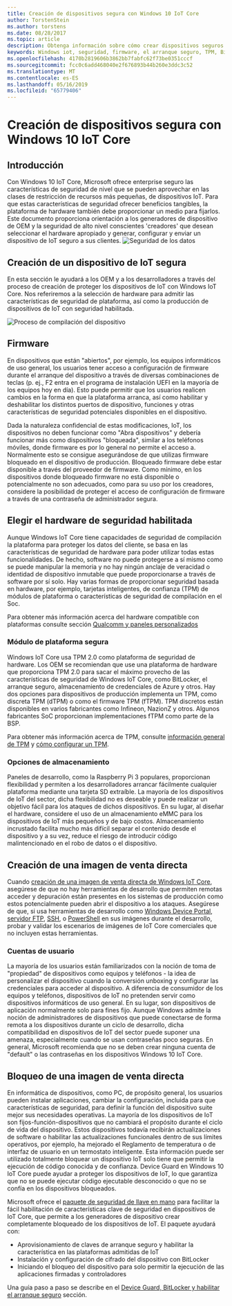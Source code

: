```yaml
---
title: Creación de dispositivos segura con Windows 10 IoT Core
author: TorstenStein
ms.author: torstens
ms.date: 08/28/2017
ms.topic: article
description: Obtenga información sobre cómo crear dispositivos seguros al habilitar el arranque seguro, la implementación de TPM y mucho más.
keywords: Windows iot, seguridad, firmware, el arranque seguro, TPM, Bitlocker, cifrado
ms.openlocfilehash: 4170b2819606b3862bb7fabfc62f73be0351cccf
ms.sourcegitcommit: fcc0c6add468040e2f676893b44b260e3ddc3c52
ms.translationtype: MT
ms.contentlocale: es-ES
ms.lasthandoff: 05/16/2019
ms.locfileid: "65779406"
---
```

# <a name="building-secure-devices-with-windows-10-iot-core"></a>Creación de dispositivos segura con Windows 10 IoT Core

## <a name="introduction"></a>Introducción  

Con Windows 10 IoT Core, Microsoft ofrece enterprise seguro las características de seguridad de nivel que se pueden aprovechar en las clases de restricción de recursos más pequeñas, de dispositivos IoT. Para que estas características de seguridad ofrecer beneficios tangibles, la plataforma de hardware también debe proporcionar un medio para fijarlos. Este documento proporciona orientación a los generadores de dispositivo de OEM y la seguridad de alto nivel conscientes 'creadores' que desean seleccionar el hardware apropiado y generar, configurar y enviar un dispositivo de IoT seguro a sus clientes.
![Seguridad de los datos](../media/SecurityFlowAndCertificates/DataRestExecutionMotion.png)

## <a name="building-a-secure-iot-devices"></a>Creación de un dispositivo de IoT segura  
En esta sección le ayudará a los OEM y a los desarrolladores a través del proceso de creación de proteger los dispositivos de IoT con Windows IoT Core. Nos referiremos a la selección de hardware para admitir las características de seguridad de plataforma, así como la producción de dispositivos de IoT con seguridad habilitada.

![Proceso de compilación del dispositivo](../media/SecurityFlowAndCertificates/DeviceBuildProcess.png)

## <a name="firmware"></a>Firmware  
En dispositivos que están "abiertos", por ejemplo, los equipos informáticos de uso general, los usuarios tener acceso a configuración de firmware durante el arranque del dispositivo a través de diversas combinaciones de teclas (p. ej., F2 entra en el programa de instalación UEFI en la mayoría de los equipos hoy en día). Esto puede permitir que los usuarios realicen cambios en la forma en que la plataforma arranca, así como habilitar y deshabilitar los distintos puertos de dispositivo, funciones y otras características de seguridad potenciales disponibles en el dispositivo.  

Dada la naturaleza confidencial de estas modificaciones, IoT, los dispositivos no deben funcionar como "Abra dispositivos" y debería funcionar más como dispositivos "bloqueada", similar a los teléfonos móviles, donde firmware es por lo general no permite el acceso a.  Normalmente esto se consigue asegurándose de que utilizas firmware bloqueado en el dispositivo de producción. Bloqueado firmware debe estar disponible a través del proveedor de firmware.  Como mínimo, en los dispositivos donde bloqueado firmware no está disponible o potencialmente no son adecuados, como para su uso por los creadores, considere la posibilidad de proteger el acceso de configuración de firmware a través de una contraseña de administrador segura.

## <a name="choosing-security-enabled-hardware"></a>Elegir el hardware de seguridad habilitada
Aunque Windows IoT Core tiene capacidades de seguridad de compilación la plataforma para proteger los datos del cliente, se basa en las características de seguridad de hardware para poder utilizar todas estas funcionalidades. De hecho, software no puede protegerse a sí mismo como se puede manipular la memoria y no hay ningún anclaje de veracidad o identidad de dispositivo inmutable que puede proporcionarse a través de software por sí solo. Hay varias formas de proporcionar seguridad basada en hardware, por ejemplo, tarjetas inteligentes, de confianza (TPM) de módulos de plataforma o características de seguridad de compilación en el Soc. 

Para obtener más información acerca del hardware compatible con plataformas consulte sección [Qualcomm y paneles personalizados](https://docs.microsoft.com/en-us/windows/iot-core/learn-about-hardware/socsandcustomboards) 

### <a name="trusted-platform-module"></a>Módulo de plataforma segura
Windows IoT Core usa TPM 2.0 como plataforma de seguridad de hardware. Los OEM se recomiendan que use una plataforma de hardware que proporciona TPM 2.0 para sacar el máximo provecho de las características de seguridad de Windows IoT Core, como BitLocker, el arranque seguro, almacenamiento de credenciales de Azure y otros. Hay dos opciones para dispositivos de producción implementa un TPM, como discreta TPM (dTPM) o como el firmware TPM (fTPM). TPM discretos están disponibles en varios fabricantes como Infineon, NazionZ y otros. Algunos fabricantes SoC proporcionan implementaciones fTPM como parte de la BSP. 

Para obtener más información acerca de TPM, consulte [información general de TPM](https://docs.microsoft.com/en-us/windows/iot-core/secure-your-device/tpm) y [cómo configurar un TPM](https://docs.microsoft.com/en-us/windows/iot-core/secure-your-device/setuptpm).

### <a name="storage-options"></a>Opciones de almacenamiento
Paneles de desarrollo, como la Raspberry Pi 3 populares, proporcionan flexibilidad y permiten a los desarrolladores arrancar fácilmente cualquier plataforma mediante una tarjeta SD extraíble. La mayoría de los dispositivos de IoT del sector, dicha flexibilidad no es deseable y puede realizar un objetivo fácil para los ataques de dichos dispositivos. En su lugar, al diseñar el hardware, considere el uso de un almacenamiento eMMC para los dispositivos de IoT más pequeños y de bajo costos. Almacenamiento incrustado facilita mucho más difícil separar el contenido desde el dispositivo y a su vez, reduce el riesgo de introducir código malintencionado en el robo de datos o el dispositivo.

## <a name="creating-a-retail-image"></a>Creación de una imagen de venta directa 
Cuando [creación de una imagen de venta directa de Windows IoT Core](https://docs.microsoft.com/windows-hardware/manufacture/iot/iot-core-manufacturing-guide), asegúrese de que no hay herramientas de desarrollo que permiten remotas acceder y depuración están presentes en los sistemas de producción como estos potencialmente pueden abrir el dispositivo a los ataques. Asegúrese de que, si usa herramientas de desarrollo como [Windows Device Portal](https://docs.microsoft.com/en-us/windows/iot-core/manage-your-device/remotedisplay), [servidor FTP](https://docs.microsoft.com/en-us/windows/iot-core/connect-your-device/ftp), [SSH](https://docs.microsoft.com/en-us/windows/iot-core/connect-your-device/ssh), o [PowerShell](https://docs.microsoft.com/en-us/windows/iot-core/connect-your-device/powershell) en sus imágenes durante el desarrollo, probar y validar los escenarios de imágenes de IoT Core comerciales que no incluyen estas herramientas.

### <a name="user-accounts"></a>Cuentas de usuario
La mayoría de los usuarios están familiarizados con la noción de toma de "propiedad" de dispositivos como equipos y teléfonos - la idea de personalizar el dispositivo cuando la conversión unboxing y configurar las credenciales para acceder al dispositivo. A diferencia de consumidor de los equipos y teléfonos, dispositivos de IoT no pretenden servir como dispositivos informáticos de uso general. En su lugar, son dispositivos de aplicación normalmente solo para fines fijo. Aunque Windows admite la noción de administradores de dispositivos que puede conectarse de forma remota a los dispositivos durante un ciclo de desarrollo, dicha compatibilidad en dispositivos de IoT del sector puede suponer una amenaza, especialmente cuando se usan contraseñas poco seguras. En general, Microsoft recomienda que no se deben crear ninguna cuenta de "default" o las contraseñas en los dispositivos Windows 10 IoT Core.

## <a name="lockdown-a-retail-image"></a>Bloqueo de una imagen de venta directa
En informática de dispositivos, como PC, de propósito general, los usuarios pueden instalar aplicaciones, cambiar la configuración, incluida para que características de seguridad, para definir la función del dispositivo suite mejor sus necesidades operativas. La mayoría de los dispositivos de IoT son fijos-función-dispositivos que no cambiará el propósito durante el ciclo de vida del dispositivo. Estos dispositivos todavía recibirán actualizaciones de software o habilitar las actualizaciones funcionales dentro de sus límites operativos, por ejemplo, ha mejorado el Reglamento de temperatura o de interfaz de usuario en un termostato inteligente. Esta información puede ser utilizado totalmente bloquear un dispositivo IoT solo tiene que permitir la ejecución de código conocida y de confianza. Device Guard en Windows 10 IoT Core puede ayudar a proteger los dispositivos de IoT, lo que garantiza que no se puede ejecutar código ejecutable desconocido o que no se confía en los dispositivos bloqueados.

Microsoft ofrece el [paquete de seguridad de llave en mano](https://github.com/ms-iot/security/tree/master/TurnkeySecurity) para facilitar la fácil habilitación de características clave de seguridad en dispositivos de IoT Core, que permite a los generadores de dispositivo crear completamente bloqueado de los dispositivos de IoT. El paquete ayudará con:

* Aprovisionamiento de claves de arranque seguro y habilitar la característica en las plataformas admitidas de IoT
* Instalación y configuración de cifrado del dispositivo con BitLocker 
* Iniciando el bloqueo del dispositivo para solo permitir la ejecución de las aplicaciones firmadas y controladores

Una guía paso a paso se describe en el [Device Guard, BitLocker y habilitar el arranque seguro](https://docs.microsoft.com/en-us/windows/iot-core/secure-your-device/securebootandbitlocker) sección.
